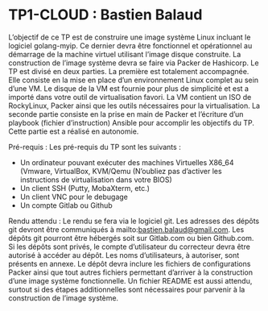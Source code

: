 # TP1-CLOUD : Bastien Balaud



L’objectif de ce TP est de construire une image système Linux incluant le logiciel golang-myip. Ce 
dernier devra être fonctionnel et opérationnel au démarrage de la machine virtuel utilisant l’image 
disque construite. La construction de l’image système devra se faire via Packer de Hashicorp. 
Le TP est divisé en deux parties. La première est totalement accompagnée. Elle consiste en la mise 
en place d’un environnement Linux complet au sein d’une VM. Le disque de la VM est fournie 
pour plus de simplicité et est a importé dans votre outil de virtualisation favori. La VM contient un 
ISO de RockyLinux, Packer ainsi que les outils nécessaires pour la virtualisation. 
La seconde partie consiste en la prise en main de Packer et l’écriture d’un playbook (fichier 
d’instruction) Ansible pour accomplir les objectifs du TP. Cette partie est a réalisé en autonomie.




Pré-requis :
Les pré-requis du TP sont les suivants :
- Un ordinateur pouvant exécuter des machines Virtuelles X86_64 (Vmware, VirtualBox, 
KVM/Qemu (N’oubliez pas d’activer les instructions de virtualisation dans votre BIOS)
- Un client SSH (Putty, MobaXterm, etc.)
- Un client VNC pour le debugage
- Un compte Gitlab ou Github



Rendu attendu :
Le rendu se fera via le logiciel git. Les adresses des dépôts git devront être communiqués à 
mailto:bastien.balaud@gmail.com. Les dépôts git pourront être hébergés soit sur Gitlab.com ou 
bien Github.com. Si les dépôts sont privés, le compte d’utilisateur du correcteur devra être autorisé 
à accéder au dépôt. Les noms d’utilisateurs, à autoriser, sont présents en annexe. 
Le dépôt devra inclure les fichiers de configurations Packer ainsi que tout autres fichiers permettant 
d’arriver à la construction d’une image système fonctionnelle. Un fichier README est aussi 
attendu, surtout si des étapes additionnelles sont nécessaires pour parvenir à la construction de 
l’image système.
